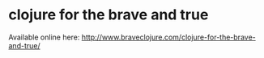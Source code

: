 # clojure for the brave and true
Available online here: http://www.braveclojure.com/clojure-for-the-brave-and-true/
